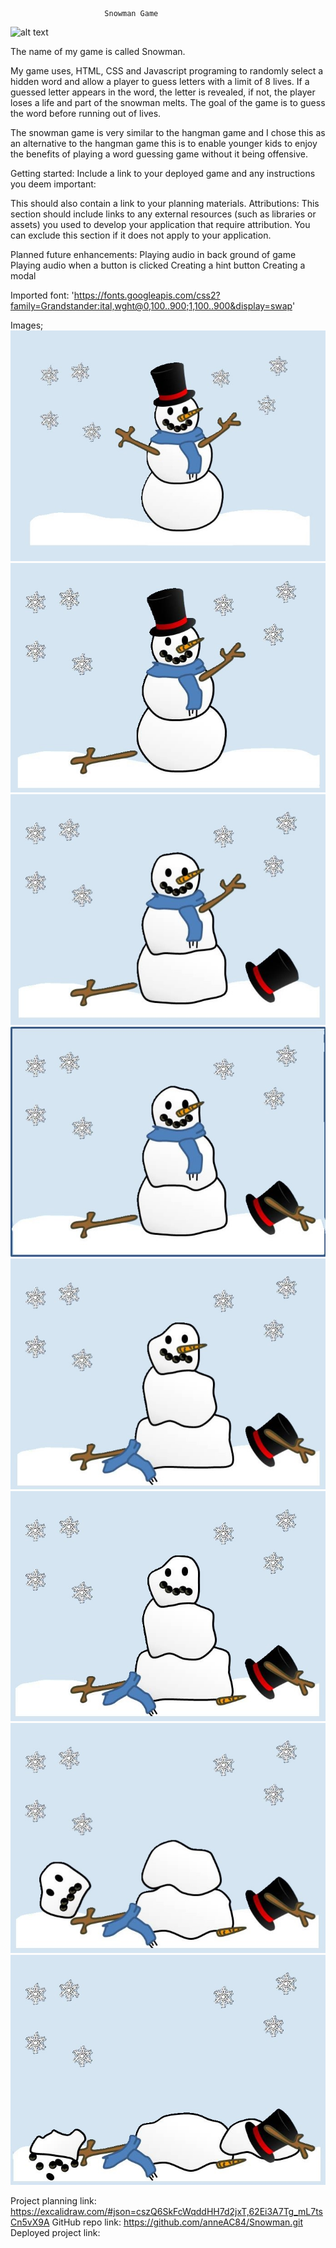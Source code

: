                          Snowman Game

![alt text](image.png)



The name of my game is called Snowman. 

My game uses, HTML, CSS and Javascript programing to randomly select a hidden word and allow a player to guess letters with a limit of 8 lives.  If a guessed letter appears in the word, the letter is revealed, if not, the player loses a life and part of the snowman melts.  The goal of the game is to guess the word before running out of lives.

The snowman game is very similar to the hangman game and I chose this as an alternative to the hangman game this is to enable younger kids to enjoy the benefits of playing a word guessing game without it being offensive. 

Getting started: Include a link to your deployed game and any instructions you deem important:

 This should also contain a link to your planning materials.
Attributions: This section should include links to any external resources (such as libraries or assets) you used to develop your application that require attribution. You can exclude this section if it does not apply to your application.

Planned future enhancements:
Playing audio in back ground of game
Playing audio when a button is clicked
Creating a hint button
Creating a modal

Imported font:
'https://fonts.googleapis.com/css2?family=Grandstander:ital,wght@0,100..900;1,100..900&display=swap'

Images;
<img src="Images/Snowman-1.jpg">
<img src="Images/Snowman-2.jpg">
<img src="Images/Snowman-3.jpg">
<img src="Images/Snowman-4.jpg">
<img src="Images/Snowman-5.jpg">
<img src="Images/Snowman-6.jpg">
<img src="Images/Snowman-7.jpg">
<img src="Images/Snowman-8.jpg">


Project planning link: <https://excalidraw.com/#json=cszQ6SkFcWqddHH7d2jxT,62Ei3A7Tg_mL7tsCn5vX9A>
GitHub repo link: <https://github.com/anneAC84/Snowman.git>
Deployed project link: <link>


